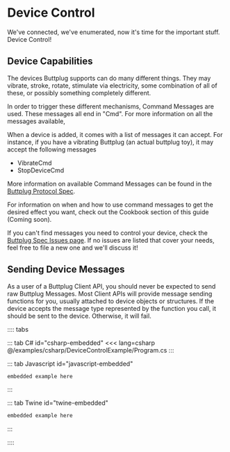 # Device Control

We've connected, we've enumerated, now it's time for the important stuff. Device Control!

## Device Capabilities

The devices Buttplug supports can do many different things. They may vibrate, stroke, rotate, stimulate via electricity, some combination of all of these, or possibly something completely different.

In order to trigger these different mechanisms, Command Messages are used. These messages all end in "Cmd". For more information on all the messages available,

When a device is added, it comes with a list of messages it can accept. For instance, if you have a vibrating Buttplug (an actual buttplug toy), it may accept the following messages

- VibrateCmd
- StopDeviceCmd

More information on available Command Messages can be found in the [Buttplug Protocol Spec](https://buttplug-spec.docs.buttplug.io).

For information on when and how to use command messages to get the desired effect you want, check out the Cookbook section of this guide (Coming soon).

If you can't find messages you need to control your device, check the [Buttplug Spec Issues page](https://github.com/buttplugio/buttplug/issues). If no issues are listed that cover your needs, feel free to file a new one and we'll discuss it!

## Sending Device Messages

As a user of a Buttplug Client API, you should never be expected to send raw Buttplug Messages. Most Client APIs will provide message sending functions for you, usually attached to device objects or structures. If the device accepts the message type represented by the function you call, it should be sent to the device. Otherwise, it will fail.

:::: tabs

::: tab C# id="csharp-embedded"
<<< lang=csharp @/examples/csharp/DeviceControlExample/Program.cs
:::

::: tab Javascript id="javascript-embedded"
```js
embedded example here
```
:::

::: tab Twine id="twine-embedded"
```html
embedded example here
```
:::

::::
